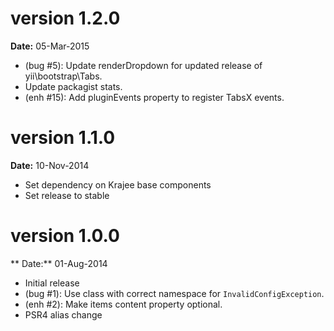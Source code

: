 version 1.2.0
=============
**Date:** 05-Mar-2015

- (bug #5): Update renderDropdown for updated release of yii\bootstrap\Tabs.
- Update packagist stats.
- (enh #15): Add pluginEvents property to register TabsX events.

version 1.1.0
=============
**Date:** 10-Nov-2014

- Set dependency on Krajee base components
- Set release to stable

version 1.0.0
=============
** Date:** 01-Aug-2014

- Initial release
- (bug #1): Use class with correct namespace for `InvalidConfigException`.
- (enh #2): Make items content property optional.
- PSR4 alias change